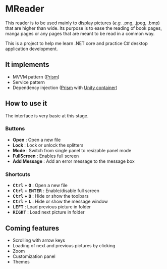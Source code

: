 # MReader

This reader is to be used mainly to display pictures (*e.g.* .png, .jpeg, .bmp) that are higher than wide. Its purpose is to ease the reading of book pages, manga pages or any pages that are meant to be read in a common way. 

This is a project to help me learn .NET core and practice C# desktop application development. 

## It implements

* MVVM pattern ([Prism](https://prismlibrary.com/docs/))
* Service pattern
* Dependency injection ([Prism](https://prismlibrary.com/docs/) with [Unity container](https://github.com/unitycontainer/unity))

## How to use it

The interface is very basic at this stage. 

### Buttons

* **Open** : Open a new file
* **Lock** : Lock or unlock the splitters
* **Mode** : Switch from single panel to resizable panel mode
* **FullScreen** : Enables full screen
* **Add Message** : Add an error message to the message box 

### Shortcuts

* **<kbd>Ctrl</kbd> + <kbd>O</kbd>** : Open a new file
* **<kbd>Ctrl</kbd> + <kbd>ENTER</kbd>** : Enable/disable full screen
* **<kbd>Ctrl</kbd> + <kbd>B</kbd>** : Hide or show the toolbars
* **<kbd>Ctrl</kbd> + <kbd>L</kbd>** : Hide or show the message window
* **<kbd>LEFT</kbd>** : Load previous picture in folder
* **<kbd>RIGHT</kbd>** : Load next picture in folder


## Coming features
* Scrolling with arrow keys
* Loading of next and previous pictures by clicking
* Zoom
* Customization panel
* Themes
